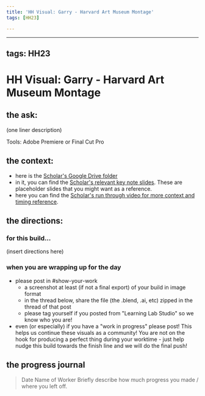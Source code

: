 ```yaml
---
title: 'HH Visual: Garry - Harvard Art Museum Montage'
tags: [HH23]

---
```


---
tags: HH23
---

# HH Visual: Garry - Harvard Art Museum Montage
## the ask:
(one liner description)

Tools: Adobe Premiere or Final Cut Pro



## the context:
* here is the [Scholar's Google Drive folder](https://drive.google.com/drive/folders/1XnIFsE8oExRPRvjvuA6ASudSNj7cyw69)
* in it, you can find the [Scholar's relevant key note slides](https://drive.google.com/drive/folders/1lVFTdx6dpjhHjXLoIfsKhUClraP02yx5). These are placeholder slides that you might want as a reference.
* here you can find the [Scholar's run through video for more context and timing reference](https://drive.google.com/file/d/16Mc4eL1WJbudDnzaEWzv9ubheb-J_pRw/view?usp=sharing).


## the directions:
### for this build...
(insert directions here)

### when you are wrapping up for the day
* please post in #show-your-work
    * a screenshot at least (if not a final export) of your build in image format
    * in the thread below, share the file (the .blend, .ai, etc) zipped in the thread of that post
    * please tag yourself if you posted from "Learning Lab Studio" so we know who you are!
* even (or especially) if you have a "work in progress" please post! This helps us continue these visuals as a community! You are not on the hook for producing a perfect thing during your worktime - just help nudge this build towards the finish line and we will do the final push!


## the progress journal
> Date
> Name of Worker
> Briefly describe how much progress you made / where you left off.








